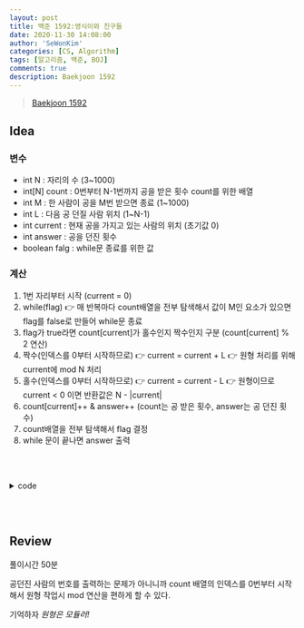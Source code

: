 ```yaml
---
layout: post
title: 백준 1592:영식이와 친구들
date: 2020-11-30 14:08:00
author: 'SeWonKim'
categories: [CS, Algorithm]
tags: [알고리즘, 백준, BOJ]
comments: true
description: Baekjoon 1592
---
```


> [Baekjoon 1592](https://www.acmicpc.net/problem/1592)

## Idea

### 변수

- int N : 자리의 수 (3~1000)
- int[N] count : 0번부터 N-1번까지 공을 받은 횟수 count를 위한 배열
- int M : 한 사람이 공을 M번 받으면 종료 (1~1000)
- int L : 다음 공 던질 사람 위치 (1~N-1)
- int current : 현재 공을 가지고 있는 사람의 위치 (초기값 0)
- int answer : 공을 던진 횟수
- boolean falg : while문 종료를 위한 값

### 계산

1. 1번 자리부터 시작 (current = 0)
2. while(flag) 👉 매 반복마다 count배열을 전부 탐색해서 값이 M인 요소가 있으면 flag를 false로 만들어 while문 종료
3. flag가 true라면 count[current]가 홀수인지 짝수인지 구분 (count[current] % 2 연산)
4. 짝수(인덱스를 0부터 시작하므로) 👉 current = current + L 👉 원형 처리를 위해 current에 mod N 처리
5. 홀수(인덱스를 0부터 시작하므로) 👉 current = current - L 👉 원형이므로 current < 0 이면 반환값은 N - |current|
6. count[current]++ & answer++  (count는 공 받은 횟수, answer는 공 던진 횟수)
7. count배열을 전부 탐색해서 flag 결정 
8. while 문이 끝나면 answer 출력


&nbsp;  
&nbsp;

<details>
    <summary>code</summary>
    <div markdown="1">

    ```java
    import java.util.Scanner;

    public class Main {

        public static void main(String[] args) {
            Scanner sc = new Scanner(System.in);
            int N = sc.nextInt();
            int[] count = new int[N];
            int M = sc.nextInt();
            int L = sc.nextInt();
            
            int current = 0;
            count[0] = 1;
            int answer = 0;
            boolean flag = true;
            
            while(flag) {
                
                if(count[current]%2 == 0 ) {
                    current += L;
                    current %= N;
                }
                else {
                    current -= L;
                    if(current < 0)	current = N - Math.abs(current);
                }
                
                count[current]++;
                answer++;
                
                flag = check(count, M);
            }
            
            System.out.println(answer);
            sc.close();
        }

        private static boolean check(int[] count, int m) {
            for (int i = 0; i < count.length; i++) {
                if(count[i] == m)	return false;
            }
            return true;
        }

    }
    ```

</div>
</details>

&nbsp;  
&nbsp;

## Review

풀이시간 50분

공던진 사람의 번호를 출력하는 문제가 아니니까 count 배열의 인덱스를 0번부터 시작해서 원형 작업시 mod 연산을 편하게 할 수 있다.     

기억하자 *원형은 모듈러!*

&nbsp;  
&nbsp;
